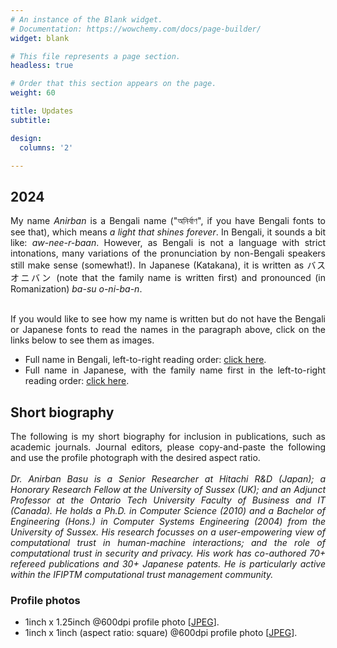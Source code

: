 ```yaml
---
# An instance of the Blank widget.
# Documentation: https://wowchemy.com/docs/page-builder/
widget: blank

# This file represents a page section.
headless: true

# Order that this section appears on the page.
weight: 60

title: Updates
subtitle:

design:
  columns: '2'

---
```


## 2024

<div style='text-align: justify'>
My name <em>Anirban</em> is a Bengali name ("অনির্বাণ", if you have Bengali fonts to see that), which means <em>a light that shines forever</em>. In Bengali, it sounds a bit like: <em>aw-nee-r-baan</em>. However, as Bengali is not a language with strict intonations, many variations of the pronunciation by non-Bengali speakers still make sense (somewhat!). In Japanese (Katakana), it is written as バス　オニバン (note that the family name is written first) and pronounced (in Romanization) <em>ba-su o-ni-ba-n</em>.<br/><br/>

If you would like to see how my name is written but do not have the Bengali or Japanese fonts to read the names in the paragraph above, click on the links below to see them as images.
* Full name in Bengali, left-to-right reading order: [click here](/img/bengali-name.png).
* Full name in Japanese, with the family name first in the left-to-right reading order: [click here](/img/katakana-name.png).
</div>

## Short biography
<div style='text-align: justify'>
The following is my short biography for inclusion in publications, such as academic journals. Journal editors, please copy-and-paste the following and use the profile photograph with the desired aspect ratio.
<br/><br/>
<em>Dr. Anirban Basu is a Senior Researcher at Hitachi R&D (Japan); a Honorary Research Fellow at the University of Sussex (UK); and an Adjunct Professor at the Ontario Tech University Faculty of Business and IT (Canada). He holds a Ph.D. in Computer Science (2010) and a Bachelor of Engineering (Hons.) in Computer Systems Engineering (2004) from the University of Sussex. His research focusses on a user-empowering view of computational trust in human-machine interactions; and the role of computational trust in security and privacy. His work has co-authored 70+ refereed publications and 30+ Japanese patents. He is particularly active within the IFIPTM computational trust management community.</em>
</div>

### Profile photos
* 1inch x 1.25inch @600dpi profile photo [[JPEG](/img/abasu-journal-600dpi.jpg)].
* 1inch x 1inch (aspect ratio: square) @600dpi profile photo [[JPEG](/img/profile-square-no-reflection.jpg)].
